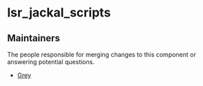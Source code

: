 lsr_jackal_scripts
=================

## Maintainers

The people responsible for merging changes to this component or answering potential questions.

- [Grey](https://github.com/Grey-Soldierman)
